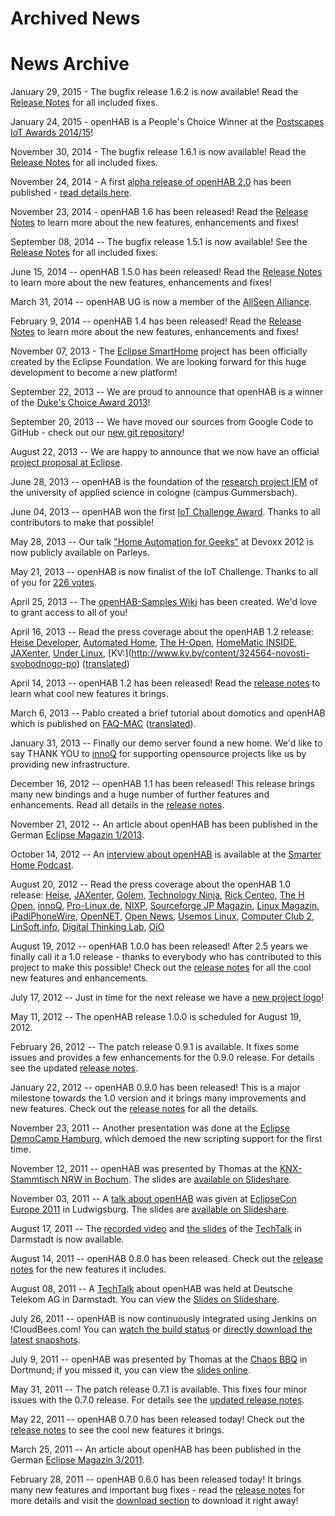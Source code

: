# Archived News

# News Archive

January 29, 2015 - The bugfix release 1.6.2 is now available! Read the [Release Notes](https://github.com/openhab/openhab/wiki/Release-Notes-1.6) for all included fixes.

January 24, 2015 - openHAB is a People's Choice Winner at the [Postscapes IoT Awards 2014/15](http://postscapes.com/internet-of-things-award/2014/winners)!

November 30, 2014 - The bugfix release 1.6.1 is now available! Read the [Release Notes](Release-Notes-1.6) for all included fixes.

November 24, 2014 - A first [alpha release of openHAB 2.0](https://github.com/openhab/openhab2/releases) has been published - [read details here](http://kaikreuzer.blogspot.de/2014/11/openhab-16-and-20-alpha-release.html).

November 23, 2014 - openHAB 1.6 has been released! Read the [Release Notes](Release-Notes-1.6) to learn more about the new features, enhancements and fixes!

September 08, 2014 -- The bugfix release 1.5.1 is now available! See the [Release Notes](https://github.com/openhab/openhab/wiki/Release-Notes-1.5) for all included fixes.

June 15, 2014 -- openHAB 1.5.0 has been released! Read the [Release Notes](https://github.com/openhab/openhab/wiki/Release-Notes-1.5) to learn more about the new features, enhancements and fixes!

March 31, 2014 -- openHAB UG is now a member of the [AllSeen Alliance](https://allseenalliance.org/).

February 9, 2014 -- openHAB 1.4 has been released! Read the [Release Notes](https://github.com/openhab/openhab/wiki/Release-Notes-1.4) to learn more about the new features, enhancements and fixes!

November 07, 2013 - The [Eclipse SmartHome](http://www.eclipse.org/smarthome) project has been officially created by the Eclipse Foundation. We are looking forward for this huge development to become a new platform!

September 22, 2013 -- We are proud to announce that openHAB is a winner of the [Duke's Choice Award 2013](https://www.java.net/dukeschoice)!

September 20, 2013 -- We have moved our sources from Google Code to GitHub - check out our [new git repository](https://github.com/openhab/openhab)!

August 22, 2013 -- We are happy to announce that we now have an official [project proposal at Eclipse](http://eclipse.org/proposals/technology.smarthome/). 

June 28, 2013 -- openHAB is the foundation of the [research project IEM](http://www.oberberg-aktuell.de/index.php?id=144&tx_ttnews%5Btt_news%5D=147147) of the university of applied science in cologne (campus Gummersbach).

June 04, 2013 -- openHAB won the first [IoT Challenge Award](http://iotevent.eu/announcement-the-winner-of-the-iot-challenge-2013/). Thanks to all contributors to make that possible!

May 28, 2013 -- Our talk ["Home Automation for Geeks"](http://parleys.com/play/5148922b0364bc17fc56c8c3) at Devoxx 2012 is now publicly available on Parleys.

May 21, 2013 -- openHAB is now finalist of the IoT Challenge. Thanks to all of you for [226 votes](http://challenge.iotevent.eu).

April 25, 2013 -- The [openHAB-Samples Wiki](https://code.google.com/p/openhab-samples/) has been created. We'd love to grant access to all of you!

April 16, 2013 -- Read the press coverage about the openHAB 1.2 release: [Heise Developer](http://www.heise.de/developer/meldung/30-Bindings-fuer-openHAB-1-2-1842540.html), [Automated Home](http://www.automatedhome.co.uk/software/latest-open-home-automation-bus-openhab-update-brings-raft-of-new-features.html), [The H-Open](http://www.h-online.com/open/news/item/30-bindings-for-openHAB-1-2-1843052.html), [HomeMatic INSIDE](http://www.homematic-inside.de/software/java/item/openhab), [JAXenter](http://it-republik.de/jaxenter/news/Licht-Pflanzen-Raumtemperatur-Heim-Automatisierung-mit-openHAB-067041.html), [Under Linux](https://under-linux.org/content.php?r=6201-Lançado-openHAB-1-2), [KV:\](http://www.kv.by/content/324564-novosti-svobodnogo-po) ([translated](http://www.google.com/translate?hl=en&ie=UTF8&sl=auto&tl=en&u=http%3A%2F%2Fwww.kv.by%2Fcontent%2F324564-novosti-svobodnogo-po))

April 14, 2013 -- openHAB 1.2 has been released! Read the [release notes](ReleaseNotes12) to learn what cool new features it brings.

March 6, 2013 -- Pablo created a brief tutorial about domotics and openHAB which is published on [FAQ-MAC](http://www.faq-mac.com/tutoriales/smarthome-tu-propio-sistema-domotico-ios-mac-pablo-romeu/49653) ([translated](http://t.co/RXs4eRQSBb)).

January 31, 2013 -- Finally our demo server found a new home. We'd like to say THANK YOU to [innoQ](http://www.innoq.com) for supporting opensource projects like us by providing new infrastructure.

December 16, 2012 -- openHAB 1.1 has been released! This release brings many new bindings and a huge number of further features and enhancements. Read all details in the [release notes](http://code.google.com/p/openhab/wiki/ReleaseNotes11).

November 21, 2012 -- An article about openHAB has been published in the German [Eclipse Magazin 1/2013](http://it-republik.de/jaxenter/artikel/openHAB-Die-Welt-der-Dinge-in-der-Hand-5542.html).

October 14, 2012 -- An [interview about openHAB](http://podcast.smarter-home.at/sh012/) is available at the [Smarter Home Podcast](http://podcast.smarter-home.at/).

August 20, 2012 -- Read the press coverage about the openHAB 1.0 release: [Heise](http://www.heise.de/newsticker/meldung/Quelloffene-Heimautomatisierung-mit-openHAB-1-0-1670540.html), [JAXenter](http://it-republik.de/jaxenter/news/openHAB-1.0-Heimautomatisierung-%E0-la-Open-Source-064295.html), [Golem](http://www.golem.de/news/openhab-1-0-offene-plattform-fuer-die-heimautomation-1208-93960.html), [Technology Ninja](http://www.schrankmonster.de/2012/08/20/openhab/), [Rick Centeo](http://rickcenteno.wordpress.com/2012/08/21/openhab-aycontrol-and-openremote/), [The H Open](http://www.h-online.com/open/news/item/Version-1-0-of-openHAB-home-automation-bus-arrives-1671163.html), [innoQ](http://www.innoq.com/de/news/openhab-1-0-heimautomatisierung-a-la-open-source), [Pro-Linux.de](http://www.pro-linux.de/news/1/18764/openhab-offene-plattform-fuer-heimautomation.html), [NIXP](http://www.nixp.ru/news/openHAB-1-0-Open-Source-платформа-на-Java-для-организации-умного-дома.html), [Sourceforge JP Magazin](http://sourceforge.jp/magazine/12/08/22/0553240), [Linux Magazin](http://www.linuxnewmedia.com.br/lm/noticia/uma_casa_em_codigo_aberto_com_o_openhab), [iPadiPhoneWire](http://app.iwire.jp/apps/492054521/openHAB), [OpenNET](http://www.opennet.ru/opennews/art.shtml?num=34662), [Open News](http://www.open-news.lv/8715-openhab-1-0-atverta-platforma-gudras-majas-vadisanai), [Usemos Linux](http://usemoslinux.blogspot.com/2012/08/openhab-automatizacion-del-hogar-al.html), [Computer Club 2](http://www.cczwei.de/index.php?id=issuearchive&issueid=419), [LinSoft.info](http://linsoft.info/soft/openhab.html), [Digital Thinking Lab](http://dtl.dhbw-vs.de/blog/2012/08/24/heimautomatisierung-mit-openhab/), [OiO](http://blog.oio.de/2011/08/19/osgi-basierte-heimautomatisierung/)

August 19, 2012 -- openHAB 1.0.0 has been released! After 2.5 years we finally call it a 1.0 release - thanks to everybody who has contributed to this project to make this possible! Check out the [release notes](http://code.google.com/p/openhab/wiki/ReleaseNotes10) for all the cool new features and enhancements.

July 17, 2012 -- Just in time for the next release we have a <a href="http://wiki.openhab.googlecode.com/hg/images/openHAB_Logo.png">new project logo</a>!

May 11, 2012 -- The openHAB release 1.0.0 is scheduled for August 19, 2012.

February 26, 2012 -- The patch release 0.9.1 is available. It fixes some issues and provides a few enhancements for the 0.9.0 release. For details see the updated [release notes](ReleaseNotes09).

January 22, 2012 -- openHAB 0.9.0 has been released! This is a major milestone towards the 1.0 version and it brings many improvements and new features. Check out the [release notes](ReleaseNotes09) for all the details.

November 23, 2011 -- Another presentation was done at the [Eclipse DemoCamp Hamburg](http://wiki.eclipse.org/Eclipse_DemoCamps_November_2011/Hamburg), which demoed the new scripting support for the first time.

November 12, 2011 -- openHAB was presented by Thomas at the [KNX-Stammtisch NRW in Bochum](http://knx-user-forum.de/knxuf-stammtische/15195-stammtisch-ruhrgebiet-2011-a.html). The slides are [available on Slideshare](http://www.slideshare.net/teichsta/openhab-knx-stammtisch-nrw-12112011).

November 03, 2011 -- A [talk about openHAB](http://www.eclipsecon.org/europe2011/sessions/eclipsehome-%E2%80%93-home-automation-practice) was given at [EclipseCon Europe 2011](http://www.eclipsecon.org/europe2011/) in Ludwigsburg. The slides are [available on Slideshare](http://www.slideshare.net/xthirtynine/openhab-ece2011).

August 17, 2011 -- The [recorded video](http://www.youtube.com/watch?v=m6A-Zew0DBc) and [the slides](http://www.developergarden.com/fileadmin/microsites/ApiProject/Dokumente/Dokumentation/PDFs/Presentations/openhab_techtalk.pdf) of the [TechTalk](http://www.developergarden.com/apis/techtalk/openhab-home-automation-in-practice) in Darmstadt is now available.

August 14, 2011 -- openHAB 0.8.0 has been released. Check out the [release notes](ReleaseNotes08) for the new features it includes.

August 08, 2011 -- A [TechTalk](http://www.developergarden.com/apis/techtalk/openhab-home-automation-in-practice) about openHAB was held at Deutsche Telekom AG in Darmstadt. You can view the [Slides on Slideshare](http://www.slideshare.net/xthirtynine/openhab-techtalk-developergarden-darmstadt).

July 26, 2011 -- openHAB is now continuously integrated using Jenkins on !CloudBees.com! You can [watch the build status](https://openhab.ci.cloudbees.com/) or [directly download the latest snapshots](https://openhab.ci.cloudbees.com/job/openHAB/lastSuccessfulBuild/artifact/distribution/target/).

July 9, 2011 -- openHAB was presented by Thomas at the [Chaos BBQ](http://bbq.ctdo.de) in Dortmund; if you missed it, you can view the [slides online](http://www.slideshare.net/teichsta/openhab-chaos-bbq-dortmund).

May 31, 2011 -- The patch release 0.7.1 is available. This fixes four minor issues with the 0.7.0 release. For details see the [updated release notes](RelaseNotes070).

May 22, 2011 -- openHAB 0.7.0 has been released today! Check out the [release notes](RelaseNotes070) to see the cool new features it brings.

March 25, 2011 -- An article about openHAB has been published in the German [Eclipse Magazin 3/2011](http://it-republik.de/jaxenter/artikel/Home-Smart-Home-Heimautomatisierung-mit-OSGi-3833.html).

February 28, 2011 -- openHAB 0.6.0 has been released today! It brings many new features and important bug fixes - read the [release notes](ReleaseNotes060) for more details and visit the [download section](http://code.google.com/p/openhab/downloads/list) to download it right away!